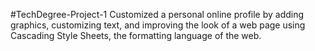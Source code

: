 #TechDegree-Project-1
Customized a personal online profile by adding graphics, customizing text, 
and improving the look of a web page using Cascading Style Sheets, 
the formatting language of the web.